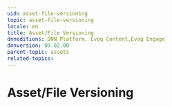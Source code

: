 ```yaml
---
uid: asset-file-versioning
topic: asset-file-versioning
locale: en
title: Asset/File Versioning
dnneditions: DNN Platform, Evoq Content,Evoq Engage
dnnversion: 09.02.00
parent-topic: assets
related-topics:
---
```


# Asset/File Versioning